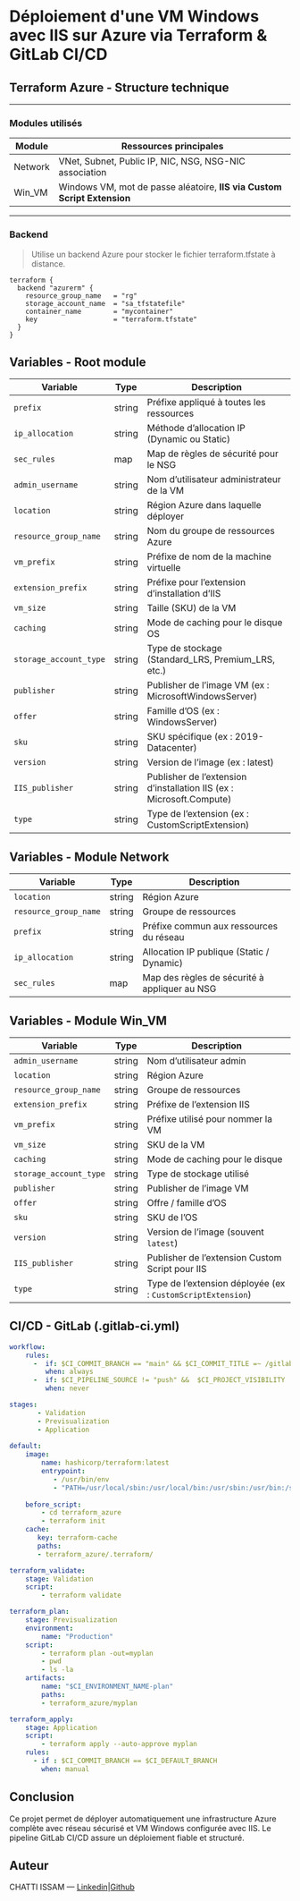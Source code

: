 # Déploiement d'une VM Windows avec IIS sur Azure via Terraform & GitLab CI/CD

## Terraform Azure - Structure technique

---

### Modules utilisés

| Module   | Ressources principales                                                                 |
|----------|------------------------------------------------------------------------------------------|
| Network  | VNet, Subnet, Public IP, NIC, NSG, NSG-NIC association                                  |
| Win_VM   | Windows VM, mot de passe aléatoire, **IIS via Custom Script Extension**                 |

---

### Backend

> Utilise un backend Azure pour stocker le fichier terraform.tfstate à distance.

```hcl
terraform {
  backend "azurerm" {
    resource_group_name   = "rg"
    storage_account_name  = "sa_tfstatefile"
    container_name        = "mycontainer"
    key                   = "terraform.tfstate"
  }
}
```



## Variables - Root module

| **Variable**           | **Type** | **Description**                                                      |
| ---------------------- | -------- | -------------------------------------------------------------------- |
| `prefix`               | string   | Préfixe appliqué à toutes les ressources                             |
| `ip_allocation`        | string   | Méthode d’allocation IP (Dynamic ou Static)                          |
| `sec_rules`            | map      | Map de règles de sécurité pour le NSG                                |
| `admin_username`       | string   | Nom d’utilisateur administrateur de la VM                            |
| `location`             | string   | Région Azure dans laquelle déployer                                  |
| `resource_group_name`  | string   | Nom du groupe de ressources Azure                                    |
| `vm_prefix`            | string   | Préfixe de nom de la machine virtuelle                               |
| `extension_prefix`     | string   | Préfixe pour l’extension d’installation d’IIS                        |
| `vm_size`              | string   | Taille (SKU) de la VM                                                |
| `caching`              | string   | Mode de caching pour le disque OS                                    |
| `storage_account_type` | string   | Type de stockage (Standard\_LRS, Premium\_LRS, etc.)                 |
| `publisher`            | string   | Publisher de l’image VM (ex : MicrosoftWindowsServer)                |
| `offer`                | string   | Famille d’OS (ex : WindowsServer)                                    |
| `sku`                  | string   | SKU spécifique (ex : 2019-Datacenter)                                |
| `version`              | string   | Version de l’image (ex : latest)                                     |
| `IIS_publisher`        | string   | Publisher de l’extension d’installation IIS (ex : Microsoft.Compute) |
| `type`                 | string   | Type de l’extension (ex : CustomScriptExtension)                     |


## Variables - Module Network
| **Variable**          | **Type** | **Description**                               |
| --------------------- | -------- | --------------------------------------------- |
| `location`            | string   | Région Azure                                  |
| `resource_group_name` | string   | Groupe de ressources                          |
| `prefix`              | string   | Préfixe commun aux ressources du réseau       |
| `ip_allocation`       | string   | Allocation IP publique (Static / Dynamic)     |
| `sec_rules`           | map      | Map des règles de sécurité à appliquer au NSG |


## Variables - Module Win_VM
| **Variable**           | **Type** | **Description**                                             |
| ---------------------- | -------- | ----------------------------------------------------------- |
| `admin_username`       | string   | Nom d’utilisateur admin                                     |
| `location`             | string   | Région Azure                                                |
| `resource_group_name`  | string   | Groupe de ressources                                        |
| `extension_prefix`     | string   | Préfixe de l’extension IIS                                  |
| `vm_prefix`            | string   | Préfixe utilisé pour nommer la VM                           |
| `vm_size`              | string   | SKU de la VM                                                |
| `caching`              | string   | Mode de caching pour le disque                              |
| `storage_account_type` | string   | Type de stockage utilisé                                    |
| `publisher`            | string   | Publisher de l’image VM                                     |
| `offer`                | string   | Offre / famille d’OS                                        |
| `sku`                  | string   | SKU de l’OS                                                 |
| `version`              | string   | Version de l’image (souvent `latest`)                       |
| `IIS_publisher`        | string   | Publisher de l’extension Custom Script pour IIS             |
| `type`                 | string   | Type de l’extension déployée (ex : `CustomScriptExtension`) |


## CI/CD - GitLab (.gitlab-ci.yml)
```yaml
workflow:
    rules:
      -  if: $CI_COMMIT_BRANCH == "main" && $CI_COMMIT_TITLE =~ /gitlab$/
         when: always
      -  if: $CI_PIPELINE_SOURCE != "push" &&  $CI_PROJECT_VISIBILITY != "public"  
         when: never  

stages:
       - Validation
       - Previsualization
       - Application
       
default:
    image: 
        name: hashicorp/terraform:latest
        entrypoint:
           - /usr/bin/env
           - "PATH=/usr/local/sbin:/usr/local/bin:/usr/sbin:/usr/bin:/sbin:/bin"
    
    before_script:
        - cd terraform_azure
        - terraform init 
    cache:
       key: terraform-cache
       paths:
       - terraform_azure/.terraform/

terraform_validate:
    stage: Validation
    script:
        - terraform validate    

terraform_plan:
    stage: Previsualization
    environment: 
        name: "Production"
    script:
        - terraform plan -out=myplan
        - pwd
        - ls -la 
    artifacts:
        name: "$CI_ENVIRONMENT_NAME-plan"
        paths: 
        - terraform_azure/myplan    

terraform_apply:
    stage: Application
    script:
        - terraform apply --auto-approve myplan
    rules:
      - if : $CI_COMMIT_BRANCH == $CI_DEFAULT_BRANCH
        when: manual  
```

## Conclusion

Ce projet permet de déployer automatiquement une infrastructure Azure complète avec réseau sécurisé et VM Windows configurée avec IIS. Le pipeline GitLab CI/CD assure un déploiement fiable et structuré.

## Auteur

CHATTI ISSAM — [Linkedin]()|[Github](https://github.com/ISSA-AZTF)